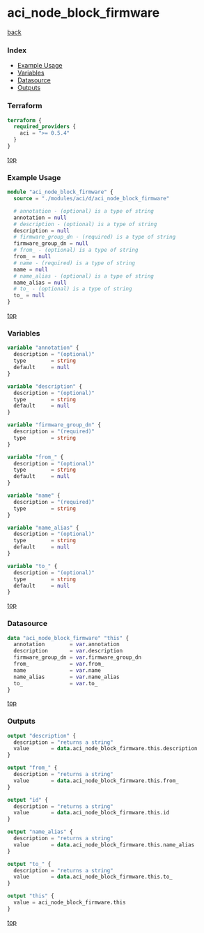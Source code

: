 # aci_node_block_firmware

[back](../aci.md)

### Index

- [Example Usage](#example-usage)
- [Variables](#variables)
- [Datasource](#datasource)
- [Outputs](#outputs)

### Terraform

```terraform
terraform {
  required_providers {
    aci = ">= 0.5.4"
  }
}
```

[top](#index)

### Example Usage

```terraform
module "aci_node_block_firmware" {
  source = "./modules/aci/d/aci_node_block_firmware"

  # annotation - (optional) is a type of string
  annotation = null
  # description - (optional) is a type of string
  description = null
  # firmware_group_dn - (required) is a type of string
  firmware_group_dn = null
  # from_ - (optional) is a type of string
  from_ = null
  # name - (required) is a type of string
  name = null
  # name_alias - (optional) is a type of string
  name_alias = null
  # to_ - (optional) is a type of string
  to_ = null
}
```

[top](#index)

### Variables

```terraform
variable "annotation" {
  description = "(optional)"
  type        = string
  default     = null
}

variable "description" {
  description = "(optional)"
  type        = string
  default     = null
}

variable "firmware_group_dn" {
  description = "(required)"
  type        = string
}

variable "from_" {
  description = "(optional)"
  type        = string
  default     = null
}

variable "name" {
  description = "(required)"
  type        = string
}

variable "name_alias" {
  description = "(optional)"
  type        = string
  default     = null
}

variable "to_" {
  description = "(optional)"
  type        = string
  default     = null
}
```

[top](#index)

### Datasource

```terraform
data "aci_node_block_firmware" "this" {
  annotation        = var.annotation
  description       = var.description
  firmware_group_dn = var.firmware_group_dn
  from_             = var.from_
  name              = var.name
  name_alias        = var.name_alias
  to_               = var.to_
}
```

[top](#index)

### Outputs

```terraform
output "description" {
  description = "returns a string"
  value       = data.aci_node_block_firmware.this.description
}

output "from_" {
  description = "returns a string"
  value       = data.aci_node_block_firmware.this.from_
}

output "id" {
  description = "returns a string"
  value       = data.aci_node_block_firmware.this.id
}

output "name_alias" {
  description = "returns a string"
  value       = data.aci_node_block_firmware.this.name_alias
}

output "to_" {
  description = "returns a string"
  value       = data.aci_node_block_firmware.this.to_
}

output "this" {
  value = aci_node_block_firmware.this
}
```

[top](#index)